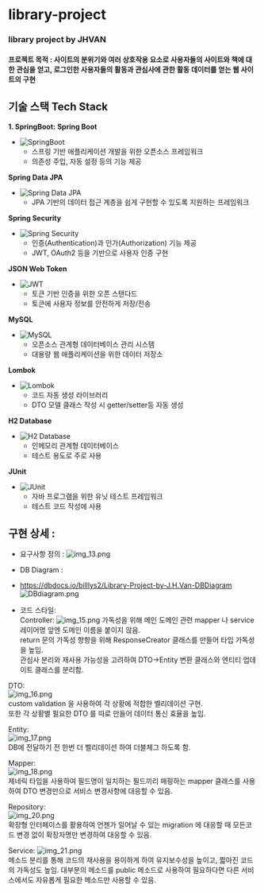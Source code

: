 # library-project
 ### library project by JHVAN   
#### 프로젝트 목적 :  사이트의 분위기와 여러 상호작용 요소로 사용자들의 사이트와 책에 대한 관심을 얻고, 로그인한 사용자들의 활동과 관심사에 관한 활동 데이터를 얻는 웹 사이트의 구현   

## 기술 스택 Tech Stack
**1. SpringBoot:**
**Spring Boot**
- ![SpringBoot](https://img.shields.io/badge/SpringBoot-2.7.0-6DB33F?style=for-the-badge&logo=SpringBoot)
    - 스프링 기반 애플리케이션 개발을 위한 오픈소스 프레임워크
    - 의존성 주입, 자동 설정 등의 기능 제공

**Spring Data JPA**
- ![Spring Data JPA](https://img.shields.io/badge/Spring%20Data%20JPA-2.7.0-6DB33F?style=for-the-badge&logo=Spring)
    - JPA 기반의 데이터 접근 계층을 쉽게 구현할 수 있도록 지원하는 프레임워크

**Spring Security**
- ![Spring Security](https://img.shields.io/badge/Spring%20Security-2.7.0-6DB33F?style=for-the-badge&logo=Spring)
    - 인증(Authentication)과 인가(Authorization) 기능 제공
    - JWT, OAuth2 등을 기반으로 사용자 인증 구현

**JSON Web Token**
- ![JWT](https://img.shields.io/badge/JWT-0.11.5-000000?style=for-the-badge&logo=JSON%20web%20tokens)
    - 토큰 기반 인증을 위한 오픈 스탠다드
    - 토큰에 사용자 정보를 안전하게 저장/전송

**MySQL**
- ![MySQL](https://img.shields.io/badge/MySQL-8.0-4479A1?style=for-the-badge&logo=MySQL&logoColor=white)
    - 오픈소스 관계형 데이터베이스 관리 시스템
    - 대용량 웹 애플리케이션을 위한 데이터 저장소

**Lombok**
- ![Lombok](https://img.shields.io/badge/Lombok-1.18.22-4882CF?style=for-the-badge&logo=Lombok&logoColor=white)
    - 코드 자동 생성 라이브러리
    - DTO 모델 클래스 작성 시 getter/setter등 자동 생성

**H2 Database**
- ![H2 Database](https://img.shields.io/badge/H2%20Database-1.4.200-2925E9?style=for-the-badge&logo=H2&logoColor=white)
    - 인메모리 관계형 데이터베이스
    - 테스트 용도로 주로 사용

**JUnit**
- ![JUnit](https://img.shields.io/badge/JUnit-5.8.2-25A162?style=for-the-badge&logo=JUnit5&logoColor=white)
    - 자바 프로그램을 위한 유닛 테스트 프레임워크
    - 테스트 코드 작성에 사용


## 구현 상세 :    

+ 요구사항 정의 :
![img_13.png](img_13.png)


+ DB Diagram :   
+ https://dbdocs.io/billlys2/Library-Project-by-J.H.Van-DBDiagram
![DBdiagram.png](DBdiagram.png)
 

+ 코드 스타일:  
Controller: 
![img_15.png](img_15.png)
가독성을 위해 메인 도메인 관련 mapper 나 service 레이어명 앞엔 도메인 이름을 붙이지 않음.  
return 문의 가독성 향항을 위해 ResponseCreator 클래스를 만들어 타입 가독성을 높임.  
관심사 분리와 재사용 가능성을 고려하여 DTO->Entity 변환 클래스와 엔티티 업데이트 클래스를 분리함.  

DTO:  
![img_16.png](img_16.png)  
custom validation 을 사용하여 각 상황에 적합한 벨리데이션 구현.  
또한 각 상황별 필요한 DTO 를 따로 만들어 데이터 통신 효율을 높임.

Entity:  
![img_17.png](img_17.png)  
DB에 전달하기 전 한번 더 벨리데이션 하여 더블체그 하도록 함.  

Mapper:  
![img_18.png](img_18.png)  
제네릭 타입을 사용하여 필드명이 일치하는 필드끼리 매핑하는 mapper 클래스를 사용하여 DTO 변경만으로 서비스 변경사항에 대응할 수 있음.

Repository:  
![img_20.png](img_20.png)  
확장형 인터페이스를 활용하여 언젠가 일어날 수 있는 migration 에 대응할 때 모든코드 변경 없이 확장자명만 변경하여 대응할 수 있음.

Service:
![img_21.png](img_21.png)  
메소드 분리를 통해 코드의 재사용을 용이하게 하여 유지보수성을 높이고, 짧아진 코드의 가독성도 높임.
대부분의 메소드를 public 메소드로 사용하여 필요하다면 다른 서비스에서도 자유롭게 필요한 메소드만 사용할 수 있음.
